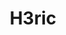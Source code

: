 ---
layout: home
title: "H3ric"
tags: [Jekyll, theme, responsive, blog, template]
image:
  feature: typewriter.jpg
---